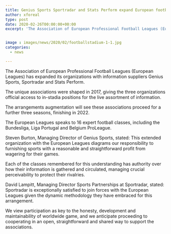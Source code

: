 ```yaml
---
title: Genius Sports Sportradar and Stats Perform expand European football group partnerships
author: xforeal 
type: post
date: 2020-02-26T00:00:00+00:00
excerpt: 'The Association of European Professional Football Leagues (European Leagues) has expanded its organizations with information suppliers Genius Sports, Sportradar and Stats Perform '


image : images/news/2020/02/footballstadium-1-1.jpg
categories:
  - news

---
```

The Association of European Professional Football Leagues (European Leagues) has expanded its organizations with information suppliers Genius Sports, Sportradar and Stats Perform. 

The unique associations were shaped in 2017, giving the three organizations official access to in-stadia positions for the live assortment of information. 

The arrangements augmentation will see these associations proceed for a further three seasons, finishing in 2022. 

The European Leagues speaks to 16 expert football classes, including the Bundesliga, Liga Portugal and Belgium ProLeague. 

Steven Burton, Managing Director of Genius Sports, stated: This extended organization with the European Leagues diagrams our responsibility to furnishing sports with a reasonable and straightforward profit from wagering for their games. 

Each of the classes remembered for this understanding has authority over how their information is gathered and circulated, managing crucial perceivability to protect their rivalries. 

David Lampitt, Managing Director Sports Partnerships at Sportradar, stated: Sportradar is exceptionally satisfied to join forces with the European Leagues given the dynamic methodology they have embraced for this arrangement. 

We view participation as key to the honesty, development and maintainability of worldwide game, and we anticipate proceeding to cooperating in an open, straightforward and shared way to support the associations.